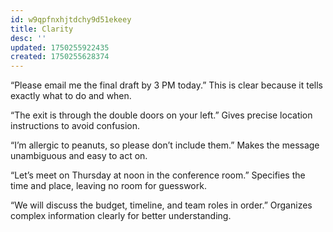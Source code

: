 ```yaml
---
id: w9qpfnxhjtdchy9d51ekeey
title: Clarity
desc: ''
updated: 1750255922435
created: 1750255628374
---
```


“Please email me the final draft by 3 PM today.”
This is clear because it tells exactly what to do and when.

“The exit is through the double doors on your left.”
Gives precise location instructions to avoid confusion.

“I’m allergic to peanuts, so please don’t include them.”
Makes the message unambiguous and easy to act on.

“Let’s meet on Thursday at noon in the conference room.”
Specifies the time and place, leaving no room for guesswork.

“We will discuss the budget, timeline, and team roles in order.”
Organizes complex information clearly for better understanding.